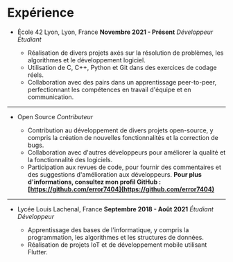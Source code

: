 # Expérience

- École 42 Lyon, Lyon, France               **Novembre 2021 - Présent**
*Développeur Étudiant*

  - Réalisation de divers projets axés sur la résolution de problèmes, les algorithmes et le développement logiciel.
  - Utilisation de C, C++, Python et Git dans des exercices de codage réels.
  - Collaboration avec des pairs dans un apprentissage peer-to-peer, perfectionnant les compétences en travail d'équipe et en communication.

---

- Open Source
*Contributeur*

  - Contribution au développement de divers projets open-source, y compris la création de nouvelles fonctionnalités et la correction de bugs.
  - Collaboration avec d'autres développeurs pour améliorer la qualité et la fonctionnalité des logiciels.
  - Participation aux revues de code, pour fournir des commentaires et des suggestions d'amélioration aux développeurs.
  **Pour plus d'informations, consultez mon profil GitHub : [https://github.com/error7404](https://github.com/error7404)**

---

- Lycée Louis Lachenal, France          **Septembre 2018 - Août 2021**
*Étudiant Développeur*

  - Apprentissage des bases de l'informatique, y compris la programmation, les algorithmes et les structures de données.
  - Réalisation de projets IoT et de développement mobile utilisant Flutter.
